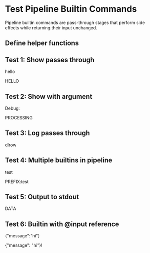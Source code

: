 # Test Pipeline Builtin Commands

Pipeline builtin commands are pass-through stages that perform side effects while returning their input unchanged.

## Define helper functions

## Test 1: Show passes through

hello

HELLO
## Test 2: Show with argument

Debug: 

PROCESSING
## Test 3: Log passes through

dlrow
## Test 4: Multiple builtins in pipeline

test

PREFIX:test
## Test 5: Output to stdout

DATA
## Test 6: Builtin with @input reference

{"message":"hi"}

{"message": "hi"}!
